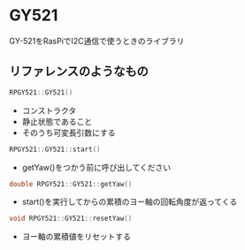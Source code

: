 # GY521
GY-521をRasPiでI2C通信で使うときのライブラリ

## リファレンスのようなもの

```cpp
RPGY521::GY521()
```
* コンストラクタ
* 静止状態であること
* そのうち可変長引数にする

```cpp
RPGY521::GY521::start()
```
* getYaw()をつかう前に呼び出してください

```cpp
double RPGY521::GY521::getYaw()
```
* start()を実行してからの累積のヨー軸の回転角度が返ってくる

```cpp
void RPGY521::GY521::resetYaw()
```
* ヨー軸の累積値をリセットする
